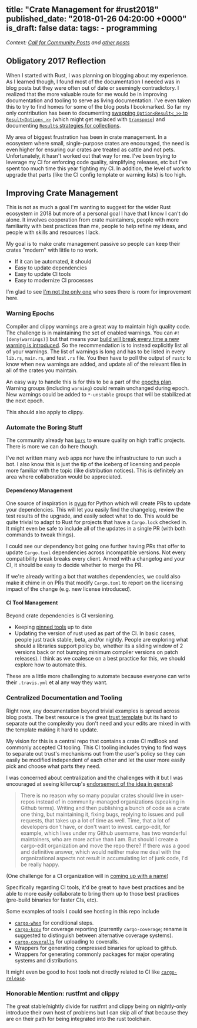 title: "Crate Management for #rust2018"
published_date: "2018-01-26 04:20:00 +0000"
is_draft: false
data:
  tags:
    - programming
---
*Context: [Call for Community Posts](https://blog.rust-lang.org/2018/01/03/new-years-rust-a-call-for-community-blogposts.html) and [other posts](http://readrust.net/rust2018/)*

## Obligatory 2017 Reflection

When I started with Rust, I was planning on blogging about my experience. As I
learned though, I found most of the documentation I needed was in blog posts
but they were often out of date or seemingly contradictory. I realized that
the more valuable route for me would be in improving documentation and tooling to
serve as living documentation. I've even taken this to try to find homes for
some of the blog posts I bookmarked. So far my only contribution has been to
documenting [swapping `Option<Result<_>>` to
`Result<Option<_>>`](https://rustbyexample.com/error/multiple_error_types/option_result.html)
(which might get replaced with
[`transpose`](https://github.com/rust-lang/rust/issues/47338)) and documenting
[`Result`s strategies for
collections](https://rustbyexample.com/error/iter_result.html).

My area of biggest frustration has been in crate management. In a ecosystem
where small, single-purpose crates are encouraged, the need is even higher for
ensuring our crates are treated as cattle and not pets. Unfortunately, it
hasn't worked out that way for me. I've been trying to leverage my CI for
enforcing code quality, simplifying releases, etc but I've spent too much time
this year fighting my CI. In addition, the level of work to upgrade that parts
(like the CI config template or warning lists) is too high.

## Improving Crate Management

This is not as much a goal I'm wanting to suggest for the wider Rust ecosystem
in 2018 but more of a personal goal I have that I know I can't do alone.  It
involves cooperation from crate maintainers, people with more familiarity with
best practices than me, people to help refine my ideas, and people with skills
and resources I lack.

My goal is to make crate management passive so people can keep their crates
"modern" with little to no work.
- If it can be automated, it should
- Easy to update dependencies
- Easy to update CI tools
- Easy to modernize CI processes

I'm glad to see [I'm not the only
one](https://internals.rust-lang.org/t/the-libs-team-mission/6584/10) who sees
there is room for improvement here.

### Warning Epochs

Compiler and clippy warnings are a great way to maintain high quality code. The
challenge is in maintaining the set of enabled warnings.  You can
`#![deny(warnings)]` but that means your [build will break every time a new
warning is
introduced](https://github.com/rust-unofficial/patterns/blob/master/anti_patterns/deny-warnings.md).
So the recommendation is to instead explicitly list all of your warnings.  The
list of warnings is long and has to be listed in every `lib.rs`, `main.rs`, and
test `.rs` file.  You then have to poll the output of `rustc` to know when new
warnings are added, and update all of the relevant files in all of the crates
you maintain.

An easy way to handle this is for this to be a part of the [epochs
plan](https://github.com/rust-lang/rfcs/blob/master/text/2052-epochs.md).
Warning groups (including `warning`) could remain unchanged during epoch.  New
warnings could be added to `*-unstable` groups that will be stabilized at the
next epoch.

This should also apply to clippy.

### Automate the Boring Stuff

The community already has [`bors`](https://bors.tech/) to ensure quality on
high traffic projects.  There is more we can do here though.

I've not written many web apps nor have the infrastructure to run such a bot.
I also know this is just the tip of the iceberg of licensing and people more
familiar with the topic (like distribution notices). This is definitely an area
where collaboration would be appreciated.

#### Dependency Management

One source of inspiration is [pyup](https://pyup.io/) for Python which will
create PRs to update your dependencies.  This will let you easily find the
changelog, review the test results of the upgrade, and easily select what to
do.  This would be quite trivial to adapt to Rust for projects that have a
`Cargo.lock` checked in.  It might even be safe to include all of the updates
in a single PR (with both commands to tweak things).

I could see our dependency bot going one further having PRs that offer to
update `Cargo.toml` dependencies across incompatible versions. Not every
compatibility break breaks every client.  Armed with a changelog and your CI,
it should be easy to decide whether to merge the PR.

If we're already writing a bot that watches dependencies, we could also make it
chime in on PRs that modify `Cargo.toml` to report on the licensing impact of
the change (e.g. new license introduced).

#### CI Tool Management

Beyond crate dependencies is CI versioning.
- Keeping [pinned tools](https://github.com/cobalt-org/cobalt.rs/blob/master/.travis.yml#L7) up to date
- Updating the version of rust used as part of the CI.  In basic cases, people
  just track stable, beta, and/or nightly.  People are exploring what should a
  libraries support policy be, whether its a sliding window of 2 versions back
  or not bumping minimum compiler versions on patch releases). I think as we
  coalesce on a best practice for this, we should explore how to automate this.

These are a little more challenging to automate because everyone can write
their `.travis.yml` et al any way they want.

### Centralized Documentation and Tooling

Right now, any documentation beyond trivial examples is spread across blog
posts.  The best resource is the great [trust
template](https://github.com/japaric/trust) but its hard to separate out the
complexity you don't need and your edits are mixed in with the template making
it hard to update.

My vision for this is a central repo that contains a crate CI mdBook and
commonly accepted CI tooling.  This CI tooling includes trying to find ways to
separate out trust's mechanisms out from the user's policy so they can easily
be modified independent of each other and let the user more easily pick and
choose what parts they need.

I was concerned about centralization and the challenges with it but I was
encouraged at seeing killercup's [endorsement of the idea in
general](https://deterministic.space/rust-2018.html#aim-for-long-term-stability-of-the-library-ecosystem):

> There is no reason why so many popular crates should live in user-repos
> instead of in community-managed organizations (speaking in Github terms).
> Writing and then publishing a bunch of code as a crate one thing, but
> maintaining it, fixing bugs, replying to issues and pull requests, that takes
> up a lot of time as well. Time, that a lot of developers don't have, or don't
> want to invest. cargo-edit, for example, which lives under my Github
> username, has two wonderful maintainers, who are more active than I am. But
> should I create a cargo-edit organization and move the repo there? If there
> was a good and definitive answer, which would neither make me deal with the
> organizational aspects not result in accumulating lot of junk code, I'd be
> really happy.

(One challenge for a CI organization will in [coming up with a
name](https://www.reddit.com/r/rust/comments/7phnly/killercups_rust_2018/dshq71g/?st=jco1d8g4&sh=22389a92))

Specifically regarding CI tools, it'd be great to have best practices and be
able to more easily collaborate to bring them up to those best practices
(pre-build binaries for faster CIs, etc).

Some examples of tools I could see hosting in this repo include
- [`cargo-when`](https://github.com/starkat99/cargo-when) for conditional steps.
- [`cargo-kcov`](https://github.com/roblabla/cargo-travis) for coverage
  reporting (currently `cargo-coverage`; rename is suggested to distinguish
  between alternative coverage systems).
- [`cargo-coveralls`](https://github.com/roblabla/cargo-travis) for uploading to coveralls.
- Wrappers for generating compressed binaries for upload to github.
- Wrappers for generating commonly packages for major operating systems and distributions.

It might even be good to host tools not directly related to CI like [`cargo-release`](https://github.com/sunng87/cargo-release).

### Honorable Mention: rustfmt and clippy

The great stable/nightly divide for rustfmt and clippy being on nightly-only
introduce their own host of problems but I can skip all of that because they
are on their path for being integrated into the rust toolchain.
